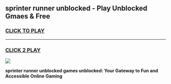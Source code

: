 
## sprinter runner unblocked - Play Unblocked Gmaes & Free
<h3>
<a href="https://news.freeplayer.one?title=sprinter_runner_unblocked&ref=23F">CLICK TO PLAY</a></h3>
<hr>

<h3>
<a href="https://news.freeplayer.one?title=sprinter_runner_unblocked&ref=23F">CLICK 2 PLAY</a>
  
</h3>

<a href="https://news.freeplayer.one?title=sprinter_runner_unblocked&ref=23F/"><img src="https://clearcache.store/games.png"></a>


**sprinter runner unblocked games unblocked: Your Gateway to Fun and Accessible Online Gaming**

